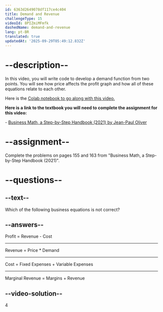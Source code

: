 ```yaml
---
id: 6363d2649078df117ce4c404
title: Demand and Revenue
challengeType: 15
videoId: 8PIZmiMFmfk
dashedName: demand-and-revenue
lang: pt-BR
translated: true
updatedAt: '2025-09-29T05:49:12.832Z'
---
```


# --description--

In this video, you will write code to develop a demand function from two points. You will see how price affects the profit graph and how all of these equations relate to each other.

Here is the <a href="https://colab.research.google.com/drive/1foxkSd90q1tHCSqyY6NFAEnMfH0nNwXe?usp=sharing" target="_blank" rel="noopener noreferrer nofollow">Colab notebook to go along with this video.</a>

**Here is a link to the textbook you will need to complete the assignment for this video:**

\- <a href="https://lyryx.com/subjects/business/business-mathematics/" target="_blank" rel="noopener noreferrer nofollow">Business Math, a Step-by-Step Handbook (2021) by Jean-Paul Oliver</a>

# --assignment--

Complete the problems on pages 155 and 163 from "Business Math, a Step-by-Step Handbook (2021)".

# --questions--

## --text--

Which of the following business equations is not correct?

## --answers--

Profit = Revenue - Cost

---

Revenue = Price * Demand

---

Cost = Fixed Expenses + Variable Expenses

---

Marginal Revenue = Margins + Revenue

## --video-solution--

4
